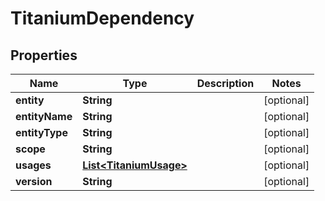 

# TitaniumDependency


## Properties

| Name | Type | Description | Notes |
|------------ | ------------- | ------------- | -------------|
|**entity** | **String** |  |  [optional] |
|**entityName** | **String** |  |  [optional] |
|**entityType** | **String** |  |  [optional] |
|**scope** | **String** |  |  [optional] |
|**usages** | [**List&lt;TitaniumUsage&gt;**](TitaniumUsage.md) |  |  [optional] |
|**version** | **String** |  |  [optional] |



